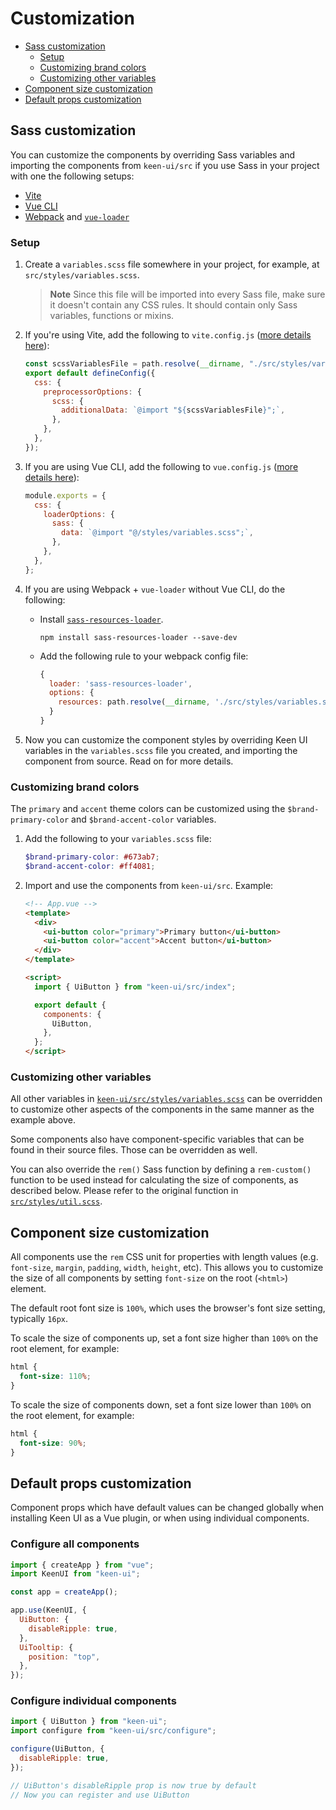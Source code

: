 # Customization

- [Sass customization](#sass-customization)
  - [Setup](#setup)
  - [Customizing brand colors](#customizing-brand-colors)
  - [Customizing other variables](#customizing-other-variables)
- [Component size customization](#component-size-customization)
- [Default props customization](#default-props-customization)

## Sass customization

You can customize the components by overriding Sass variables and importing the components from `keen-ui/src` if you use Sass in your project with one the following setups:

- [Vite](https://vitejs.dev)
- [Vue CLI](https://cli.vuejs.org/)
- [Webpack](https://webpack.js.org) and [`vue-loader`](https://github.com/vuejs/vue-loader)

### Setup

1. Create a `variables.scss` file somewhere in your project, for example, at `src/styles/variables.scss`.

   > **Note**
   > Since this file will be imported into every Sass file, make sure it doesn't contain any CSS rules. It should contain only Sass variables, functions or mixins.

2. If you're using Vite, add the following to `vite.config.js` ([more details here](https://vitejs.dev/config/shared-options.html#css-preprocessoroptions)):

   ```js
   const scssVariablesFile = path.resolve(__dirname, "./src/styles/variables.scss");
   export default defineConfig({
     css: {
       preprocessorOptions: {
         scss: {
           additionalData: `@import "${scssVariablesFile}";`,
         },
       },
     },
   });
   ```

3. If you are using Vue CLI, add the following to `vue.config.js` ([more details here](https://cli.vuejs.org/guide/css.html#passing-options-to-pre-processor-loaders)):

   ```js
   module.exports = {
     css: {
       loaderOptions: {
         sass: {
           data: `@import "@/styles/variables.scss";`,
         },
       },
     },
   };
   ```

4. If you are using Webpack + `vue-loader` without Vue CLI, do the following:

   - Install [`sass-resources-loader`](https://github.com/shakacode/sass-resources-loader).

     ```
     npm install sass-resources-loader --save-dev
     ```

   - Add the following rule to your webpack config file:

     ```js
     {
       loader: 'sass-resources-loader',
       options: {
         resources: path.resolve(__dirname, './src/styles/variables.scss')
       }
     }
     ```

5. Now you can customize the component styles by overriding Keen UI variables in the `variables.scss` file you created, and importing the component from source. Read on for more details.

### Customizing brand colors

The `primary` and `accent` theme colors can be customized using the `$brand-primary-color` and `$brand-accent-color` variables.

1. Add the following to your `variables.scss` file:

   ```scss
   $brand-primary-color: #673ab7;
   $brand-accent-color: #ff4081;
   ```

2. Import and use the components from `keen-ui/src`. Example:

   ```html
   <!-- App.vue -->
   <template>
     <div>
       <ui-button color="primary">Primary button</ui-button>
       <ui-button color="accent">Accent button</ui-button>
     </div>
   </template>

   <script>
     import { UiButton } from "keen-ui/src/index";

     export default {
       components: {
         UiButton,
       },
     };
   </script>
   ```

### Customizing other variables

All other variables in [`keen-ui/src/styles/variables.scss`](./src/styles/variables.scss) can be overridden to customize other aspects of the components in the same manner as the example above.

Some components also have component-specific variables that can be found in their source files. Those can be overridden as well.

You can also override the `rem()` Sass function by defining a `rem-custom()` function to be used instead for calculating the size of components, as described below. Please refer to the original function in [`src/styles/util.scss`](./src/styles/util.scss).

## Component size customization

All components use the `rem` CSS unit for properties with length values (e.g. `font-size`, `margin`, `padding`, `width`, `height`, etc). This allows you to customize the size of all components by setting `font-size` on the root (`<html>`) element.

The default root font size is `100%`, which uses the browser's font size setting, typically `16px`.

To scale the size of components up, set a font size higher than `100%` on the root element, for example:

```css
html {
  font-size: 110%;
}
```

To scale the size of components down, set a font size lower than `100%` on the root element, for example:

```css
html {
  font-size: 90%;
}
```

## Default props customization

Component props which have default values can be changed globally when installing Keen UI as a Vue plugin, or when using individual components.

### Configure all components

```js
import { createApp } from "vue";
import KeenUI from "keen-ui";

const app = createApp();

app.use(KeenUI, {
  UiButton: {
    disableRipple: true,
  },
  UiTooltip: {
    position: "top",
  },
});
```

### Configure individual components

```js
import { UiButton } from "keen-ui";
import configure from "keen-ui/src/configure";

configure(UiButton, {
  disableRipple: true,
});

// UiButton's disableRipple prop is now true by default
// Now you can register and use UiButton
```
